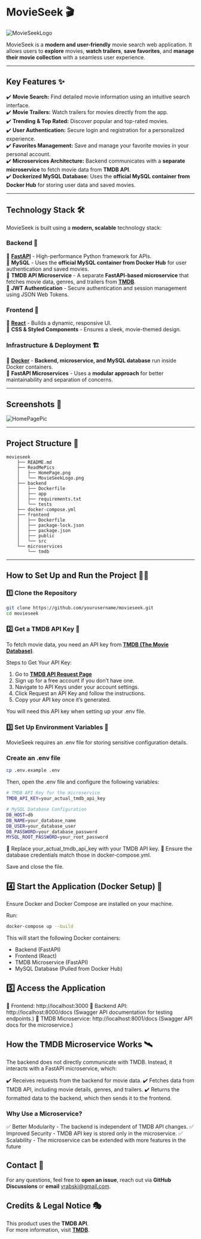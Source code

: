 # MovieSeek 🎬

![MovieSeekLogo](./ReadMePics/MovieSeekLogo.png)

MovieSeek is a **modern and user-friendly** movie search web application. It allows users to **explore** movies, **watch trailers**, **save favorites**, and **manage their movie collection** with a seamless user experience.

---

## **Key Features** ✨

✔️ **Movie Search:** Find detailed movie information using an intuitive search interface.  
✔️ **Movie Trailers:** Watch trailers for movies directly from the app.  
✔️ **Trending & Top Rated:** Discover popular and top-rated movies.  
✔️ **User Authentication:** Secure login and registration for a personalized experience.  
✔️ **Favorites Management:** Save and manage your favorite movies in your personal account.  
✔️ **Microservices Architecture:** Backend communicates with a **separate microservice** to fetch movie data from **TMDB API**.  
✔️ **Dockerized MySQL Database:** Uses the **official MySQL container from Docker Hub** for storing user data and saved movies.  

---

## **Technology Stack** 🛠️

MovieSeek is built using a **modern, scalable** technology stack:

### **Backend** 🚀

🔹 **[FastAPI](https://fastapi.tiangolo.com/)** - High-performance Python framework for APIs.  
🔹 **MySQL** - Uses the **official MySQL container from Docker Hub** for user authentication and saved movies.  
🔹 **TMDB API Microservice** - A separate **FastAPI-based microservice** that fetches movie data, genres, and trailers from **[TMDB](https://www.themoviedb.org/)**.  
🔹 **JWT Authentication** - Secure authentication and session management using JSON Web Tokens.  

### **Frontend** 🎨

🔹 **[React](https://reactjs.org/)** - Builds a dynamic, responsive UI.  
🔹 **CSS & Styled Components** - Ensures a sleek, movie-themed design.  

### **Infrastructure & Deployment** 🏗️

🔹 **[Docker](https://www.docker.com/)** - **Backend, microservice, and MySQL database** run inside Docker containers.  
🔹 **FastAPI Microservices** - Uses a **modular approach** for better maintainability and separation of concerns.  

---

## **Screenshots** 📸
![HomePagePic](./ReadMePics/HomePage.png)  

---

## **Project Structure** 🌳
```
movieseek
    ├── README.md
    ├── ReadMePics
    │   ├── HomePage.png
    │   └── MovieSeekLogo.png
    ├── backend
    │   ├── Dockerfile
    │   ├── app
    │   ├── requirements.txt
    │   └── tests
    ├── docker-compose.yml
    ├── frontend
    │   ├── Dockerfile
    │   ├── package-lock.json
    │   ├── package.json
    │   ├── public
    │   └── src
    └── microservices
        └── tmdb 
```
---

## **How to Set Up and Run the Project 🏃‍♂️**
### **1️⃣ Clone the Repository**
```bash
git clone https://github.com/yourusername/movieseek.git
cd movieseek
```
### **2️⃣ Get a TMDB API Key 🔑**
To fetch movie data, you need an API key from **[TMDB (The Movie Database)](https://www.themoviedb.org/)**.

Steps to Get Your API Key:
1. Go to **[TMDB API Request Page](https://developer.themoviedb.org/docs/getting-started)**
2. Sign up for a free account if you don’t have one.
3. Navigate to API Keys under your account settings.
4. Click Request an API Key and follow the instructions.
5. Copy your API key once it’s generated.

You will need this API key when setting up your .env file.

### **3️⃣ Set Up Environment Variables** 🌱
MovieSeek requires an .env file for storing sensitive configuration details.

### Create an .env file
```bash
cp .env.example .env
```
Then, open the .env file and configure the following variables:
```bash
# TMDB API Key for the microservice
TMDB_API_KEY=your_actual_tmdb_api_key

# MySQL Database Configuration
DB_HOST=db
DB_NAME=your_database_name
DB_USER=your_database_user
DB_PASSWORD=your_database_password
MYSQL_ROOT_PASSWORD=your_root_password
```
🔹 Replace your_actual_tmdb_api_key with your TMDB API key.
🔹 Ensure the database credentials match those in docker-compose.yml.

Save and close the file.

## **4️⃣ Start the Application (Docker Setup)** 🐳
Ensure Docker and Docker Compose are installed on your machine.

Run:
```bash
docker-compose up --build
```
This will start the following Docker containers:
- Backend (FastAPI)
- Frontend (React)
- TMDB Microservice (FastAPI)
- MySQL Database (Pulled from Docker Hub)

## **5️⃣ Access the Application**
📌 Frontend: http://localhost:3000
📌 Backend API: http://localhost:8000/docs (Swagger API documentation for testing endpoints.)
📌 TMDB Microservice: http://localhost:8001/docs (Swagger API docs for the microservice.)

## **How the TMDB Microservice Works** 🛰️
The backend does not directly communicate with TMDB. Instead, it interacts with a FastAPI microservice, which:

✔️ Receives requests from the backend for movie data.
✔️ Fetches data from TMDB API, including movie details, genres, and trailers.
✔️ Returns the formatted data to the backend, which then sends it to the frontend.

### **Why Use a Microservice?**
✅ Better Modularity - The backend is independent of TMDB API changes.
✅ Improved Security - TMDB API key is stored only in the microservice.
✅ Scalability - The microservice can be extended with more features in the future

## **Contact 📩**
For any questions, feel free to **open an issue**, reach out via **GitHub Discussions** or **email** vrabski@gmail.com.


## **Credits & Legal Notice** 🎭

This product uses the **TMDB API**.  
For more information, visit **[TMDB](https://www.themoviedb.org/)**.

